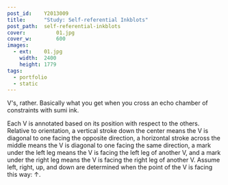 ```yaml
---
post_id:    Y2013009
title:      "Study: Self-referential Inkblots"
post_path:  self-referential-inkblots
cover:			01.jpg
cover_w:		600
images:
  - ext:    01.jpg
    width:  2400
    height: 1779
tags:
  - portfolio
  - static
---
```

V's, rather. Basically what you get when you cross an echo chamber of constraints with sumi ink.

Each V is annotated based on its position with respect to the others. Relative to orientation, a vertical stroke down the center means the V is diagonal to one facing the opposite direction, a horizontal stroke across the middle means the V is diagonal to one facing the same direction, a mark under the left leg means the V is facing the left leg of another V, and a mark under the right leg means the V is facing the right leg of another V. Assume left, right, up, and down are determined when the point of the V is facing this way: &uarr;.